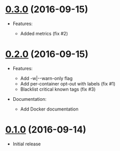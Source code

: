 # [0.3.0](https://github.com/camptocamp/upkick/releases/tag/0.3.0) (2016-09-15)

* Features:

  - Added metrics (fix #2)

# [0.2.0](https://github.com/camptocamp/upkick/releases/tag/0.2.0) (2016-09-15)

* Features:

  - Add -w|--warn-only flag
  - Add per-container opt-out with labels (fix #1)
  - Blacklist critical known tags (fix #3)

* Documentation:

  - Add Docker documentation

# [0.1.0](https://github.com/camptocamp/upkick/releases/tag/0.1.0) (2016-09-14)

* Initial release
